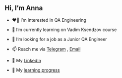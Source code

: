 ## Hi, I’m Anna ##
- ❤️‍🔥 I’m interested in QA Engineering
- 🌱 I’m currently learning on Vadim Ksendzov course
- 👀 I’m looking for a job as a Junior QA Engineer
- 📫 Reach me via [Telegram](https://t.me/anny_chal) , [Email](mailto:anny.mihailova@gmail.com)
- 🔗 My [LinkedIn](www.linkedin.com/in/mikhaylovaanna)

- 🛫 My [learning progress](https://github.com/anna-mikhaylova/Homeworks.git)

<!---
anna-mikhaylova/anna-mikhaylova is a ✨ special ✨ repository because its `README.md` (this file) appears on your GitHub profile.
You can click the Preview link to take a look at your changes.
--->
